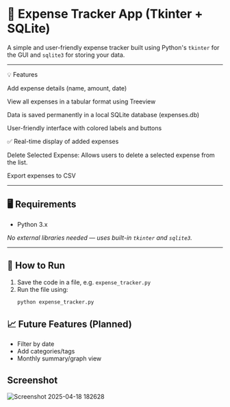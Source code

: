 # 🧾 Expense Tracker App (Tkinter + SQLite)

A simple and user-friendly expense tracker built using Python's `tkinter` for the GUI and `sqlite3` for storing your data.

---

💡 Features

   Add expense details (name, amount, date)
   
   View all expenses in a tabular format using Treeview
   
   Data is saved permanently in a local SQLite database (expenses.db)
   
   User-friendly interface with colored labels and buttons
   
   ✅ Real-time display of added expenses
   
   Delete Selected Expense: Allows users to delete a selected expense from the list.
   
   Export expenses to CSV

---

## 🖥️ Requirements

- Python 3.x

_No external libraries needed — uses built-in `tkinter` and `sqlite3`._

---

## 🚀 How to Run

1. Save the code in a file, e.g. `expense_tracker.py`
2. Run the file using:
   ```bash
   python expense_tracker.py

## 📈 Future Features (Planned)
-  Filter by date
-  Add categories/tags
-  Monthly summary/graph view

## Screenshot

![Screenshot 2025-04-18 182628](https://github.com/user-attachments/assets/d464fb34-6075-4b43-9042-36bfb27750ff)

